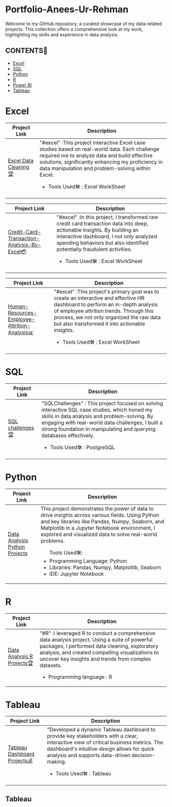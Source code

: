 # Portfolio-Anees-Ur-Rehman
Welcome to my GitHub repository, a curated showcase of my data-related projects. This collection offers a comprehensive look at my work, highlighting my skills and experience in data analysis.

## CONTENTS📝
<ul>
  <li><a href="#excel">Excel</a></li>
  <li><a href="#sql">SQL</a></li>
  <li><a href="#python">Python</a></li>
  <li><a href="#r">R</a></li>
  <li><a href="#powerbi">Power BI</a></li>
  <li><a href="#tableau">Tableau</a></li>
</ul>

<h1><a name="excel">Excel</a></h1>

| Project Link | Description |
| ------------ | ------------| 
| <a href="https://github.com/apex-analytics-solutions/Excel_Data_Cleaning">Excel Data Cleaning🏆</a><br> | "#excel" :This project interactive Excel case studies based on real-world data. Each challenge required me to analyze data and build effective solutions, significantly enhancing my proficiency in data manipulation and problem-solving within Excel.<br><p><ul><li>Tools Used🛠️ : Excel WorkSheet</li></ul></p> | 

| Project Link | Description |
| ------------ | ------------| 
| <a href="https://github.com/apex-analytics-solutions/Credit-Card-Transaction-Analysis-By-Excel">Credit-Card-Transaction-Analysis-By-Excel💳</a><br> | "#excel" :In this project, I transformed raw credit card transaction data into deep, actionable insights. By building an interactive dashboard, I not only analyzed spending behaviors but also identified potentially fraudulent activities.<br><p><ul><li>Tools Used🛠️ : Excel WorkSheet</li></ul></p> | 

| Project Link | Description |
| ------------ | ------------| 
| <a href="https://github.com/apex-analytics-solutions/Human-Resources-Employee-Attrition-Analysis">Human-Resources-Employee-Attrition-Analysis📊</a><br> | "#excel" :This project's primary goal was to create an interactive and effective HR dashboard to perform an in-depth analysis of employee attrition trends. Through this process, we not only organized the raw data but also transformed it into actionable insights.<br><p><ul><li>Tools Used🛠️ : Excel WorkSheet</li></ul></p> | 

<h1><a name="sql">SQL</a></h1>

| Project Link | Description |
| ------------ | ------------| 
| <a href="https://github.com/apex-analytics-solutions/SQL-Challenges"> SQL challenges🏆</a><br> | "SQLChallenges" : This project focused on solving interactive SQL case studies, which honed my skills in data analysis and problem-solving. By engaging with real-world data challenges, I built a strong foundation in manipulating and querying databases effectively.<br><p><ul><li>Tools Used🛠️ : PostgreSQL</li></ul></p> | 


<h1><a name="python">Python</a></h1>

| Project Link | Description |
| ------------ | ------------| 
| <a href="https://github.com/apex-analytics-solutions/Python-project-divvy-trip-2019-2020">Data Analysis Python Projects</a><br> |This project demonstrates the power of data to drive insights across various fields. Using Python and key libraries like Pandas, Numpy, Seaborn, and Matplotlib in a Jupyter Notebook environment, I explored and visualized data to solve real-world problems.<br><p><ul>Tools Used🛠️:<br><li>Programming Language: Python<br></li><li>Libraries: Pandas, Numpy, Matplotlib, Seaborn<br></li><li>IDE: Jupyter Notebook<br></li></ul></p> | 

<h1><a name="r">R</a></h1>

| Project Link | Description |
| ------------ | ------------| 
| <a href="https://github.com/apex-analytics-solutions/My_R_Project-Divvy_Trip_2019-2020">Data Analysis R Projects🏆</a><br> | "#R" :I leveraged R to conduct a comprehensive data analysis project. Using a suite of powerful packages, I performed data cleaning, exploratory analysis, and created compelling visualizations to uncover key insights and trends from complex datasets.<br><p><ul><li>Programming language : R</li></ul></p> |

<h1><a name="tableau">Tableau</a></h1>

| Project Link | Description |
| ------------ | ------------| 
| <a href="https://github.com/apex-analytics-solutions/Divvy_Trip_2019_-_2020_Dashboard_Tableau">Tableau Dashboard Projects💰</a><br> | "Developed a dynamic Tableau dashboard to provide key stakeholders with a clear, interactive view of critical business metrics. The dashboard's intuitive design allows for quick analysis and supports data-driven decision-making.<br><p><ul><li>Tools Used🛠️ : Tableau</li></ul></p> | 




## Tableau
